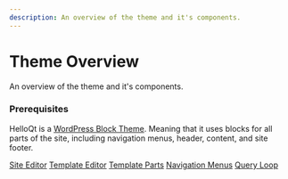 ```yaml
---
description: An overview of the theme and it's components.
---
```


# Theme Overview

An overview of the theme and it's components.

### Prerequisites

HelloQt is a [WordPress Block Theme](https://wordpress.org/documentation/article/block-themes/).
Meaning that it uses blocks for all parts of the site, including navigation menus, header, content,
and site footer.

[Site Editor](https://wordpress.org/documentation/article/site-editor/)
[Template Editor](https://wordpress.org/documentation/article/template-editor/)
[Template Parts](https://wordpress.org/documentation/article/template-part-block/)
[Navigation Menus](https://wordpress.org/documentation/article/navigation-block/)
[Query Loop](https://wordpress.org/documentation/article/query-loop-block/)
